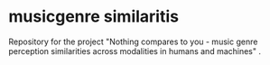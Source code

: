 # musicgenre similaritis

Repository for the project "Nothing compares to you - music genre perception similarities across modalities in humans and machines" .
